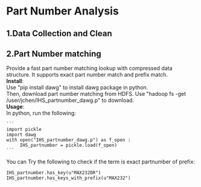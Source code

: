 # Part Number Analysis
## 1.Data Collection and Clean
## 2.Part Number matching
  Provide a fast part number matching lookup with compressed data structure. It supports exact part number match and prefix match.<br />
  **Install**: <br />
    Use "pip install dawg" to install dawg package in python.<br />
    Then, download part number matching from HDFS. Use "hadoop fs -get /user/jchen/IHS_partnumber_dawg.p" to download.<br />
  **Usage**:<br />
    In python, run the following:
    
    ```
    import pickle
    import dawg
    with open("IHS_partnumber_dawg.p") as f_open :
         IHS_partnumber = pickle.load(f_open)
    ```
   You can Try the following to check if the term is exact partnumber of prefix:
   
   ```
   IHS_partnumber.has_key(u"MAX232DR")
   IHS_partnumber.has_keys_with_prefix(u"MAX232")
   ```
